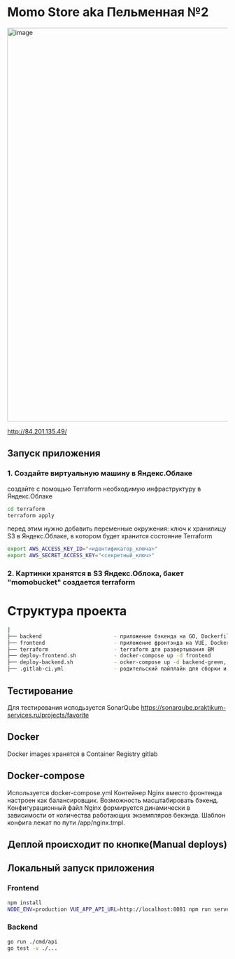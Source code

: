 # Momo Store aka Пельменная №2

<img width="900" alt="image" src="https://user-images.githubusercontent.com/9394918/167876466-2c530828-d658-4efe-9064-825626cc6db5.png">

http://84.201.135.49/

## Запуск приложения

### 1. Создайте виртуальную машину в Яндекс.Облаке

создайте с помощью Terraform необходимую инфраструктуру в Яндекс.Облаке
```bash
cd terraform
terraform apply
```

перед этим нужно добавить переменные окружения:
ключ к хранилищу S3 в Яндекс.Облаке, в котором будет хранится состояние Terraform
```bash
export AWS_ACCESS_KEY_ID="<идентификатор_ключа>"
export AWS_SECRET_ACCESS_KEY="<секретный_ключ>"
```

### 2. Картинки хранятся в S3 Яндекс.Облока, бакет "momobucket" создается terraform

# Структура проекта 

```bash
|
├── backend                       - приложение бэкенда на GO, Dockerfile, gitlab-ci.yml
├── frontend                      - приложение фронтэнда на VUE, Dockerfile, gitlab-ci.yml
├── terraform                     - terraform для развертывания BM
├── deploy-frontend.sh            - docker-compose up -d frontend
├── deploy-backend.sh             - ocker-compose up -d backend-green, backend-blue
├── .gitlab-ci.yml                - родительский пайплайн для сборки и релиза образов бэкенда и фронтенда в Container Registry
```

## Тестирование
Для тестирования исподьзуется
SonarQube
https://sonarqube.praktikum-services.ru/projects/favorite

## Docker
Docker images хранятся в Container Registry gitlab

## Docker-compose
Используется docker-compose.yml 
Контейнер Nginx вместо фронтенда настроен как балансировщик. 
Возможность масштабировать бэкенд.
Конфигурационный файл Nginx формируется динамически в зависимости от количества работающих экземпляров бекэнда. 
Шаблон конфига лежат по пути /app/nginx.tmpl.

## Деплой происходит по кнопке(Manual deploys)

## Локальный запуск приложения
### Frontend

```bash
npm install
NODE_ENV=production VUE_APP_API_URL=http://localhost:8081 npm run serve
```

### Backend

```bash
go run ./cmd/api
go test -v ./... 
```
